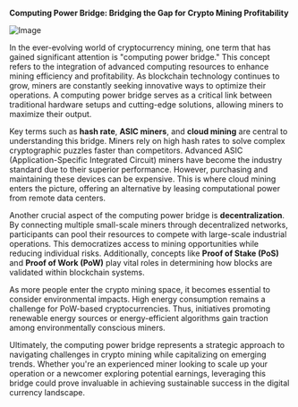 **Computing Power Bridge: Bridging the Gap for Crypto Mining Profitability**

![Image](https://github.com/user-attachments/assets/31692037-0104-4703-abd1-696b6a7dd41b)

In the ever-evolving world of cryptocurrency mining, one term that has gained significant attention is "computing power bridge." This concept refers to the integration of advanced computing resources to enhance mining efficiency and profitability. As blockchain technology continues to grow, miners are constantly seeking innovative ways to optimize their operations. A computing power bridge serves as a critical link between traditional hardware setups and cutting-edge solutions, allowing miners to maximize their output.

Key terms such as **hash rate**, **ASIC miners**, and **cloud mining** are central to understanding this bridge. Miners rely on high hash rates to solve complex cryptographic puzzles faster than competitors. Advanced ASIC (Application-Specific Integrated Circuit) miners have become the industry standard due to their superior performance. However, purchasing and maintaining these devices can be expensive. This is where cloud mining enters the picture, offering an alternative by leasing computational power from remote data centers.

Another crucial aspect of the computing power bridge is **decentralization**. By connecting multiple small-scale miners through decentralized networks, participants can pool their resources to compete with large-scale industrial operations. This democratizes access to mining opportunities while reducing individual risks. Additionally, concepts like **Proof of Stake (PoS)** and **Proof of Work (PoW)** play vital roles in determining how blocks are validated within blockchain systems.

As more people enter the crypto mining space, it becomes essential to consider environmental impacts. High energy consumption remains a challenge for PoW-based cryptocurrencies. Thus, initiatives promoting renewable energy sources or energy-efficient algorithms gain traction among environmentally conscious miners.

Ultimately, the computing power bridge represents a strategic approach to navigating challenges in crypto mining while capitalizing on emerging trends. Whether you're an experienced miner looking to scale up your operation or a newcomer exploring potential earnings, leveraging this bridge could prove invaluable in achieving sustainable success in the digital currency landscape.
